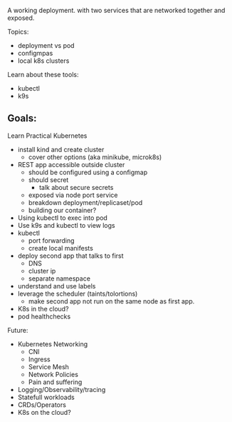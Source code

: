 A working deployment. with two services that are networked together and exposed.

Topics:
 - deployment vs pod
 - configmpas
 - local k8s clusters

Learn about these tools:
- kubectl
- k9s

## Goals:
Learn Practical Kubernetes
- install kind and create cluster
	- cover other options (aka minikube, microk8s)
- REST app accessible outside cluster
	- should be configured using a configmap
	- should secret
		- talk about secure secrets
	- exposed via node port service
	- breakdown deployment/replicaset/pod
	- building our container?
- Using kubectl to exec into pod
- Use k9s and kubectl to view logs
- kubectl 
	- port forwarding
	- create local manifests
- deploy second app that talks to first
	- DNS
	- cluster ip
	- separate namespace
- understand and use labels
- leverage the scheduler (taints/tolortions)
	- make second app not run on the same node as first app.
- K8s in the cloud?
- pod healthchecks


Future:
 - Kubernetes Networking
	 - CNI
	 - Ingress
	 - Service Mesh
	 - Network Policies
	 - Pain and suffering
 - Logging/Observability/tracing
 - Statefull workloads
 - CRDs/Operators
 - K8s on the cloud?

